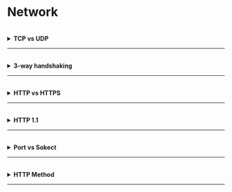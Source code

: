 # Network
<br>

<details>
  <summary><b> TCP vs UDP </b></summary>
<br />

-----------------------
  
  ![다운로드 (2)](https://user-images.githubusercontent.com/67133692/190865035-9da884f4-4bcc-4eed-8e0e-0045a640a7d4.png)
  
  TCP와 UDP는 TCP/IP 모델과 OSI표준 모델의 전송계층에 해당된다.<br>
  전송계층은 송신자와 수신자를 연결하는 통신서비스를 제공하고 IP에 의 해 전달되는 패킷의 오류를 검사하며 재전송 요구 제어등을 담당하는 계층이다. <br>
  TCP와 UDP는 포트 번호를 이용하여 주소를 지정하고, 데이터 오류 검사를 위한 체크섬이 존재하는 공통점이 있다.<br>

  
+ TCP(Transmission Control Protocol)
    + 속도는 느리나 안전성과 신뢰성이 있다.  데이터를 확실하게 주고받고 싶을 때 사용한다.
    + 연결지향형 프로그램이며, 데이터 처리속도를 조절하여 수신자의 버퍼 오버플로우를 방지함(흐름제어)
    + 네트워크 내의 패킷 수가 많이 증가하지 않도록 방지 > 정보의 소통량이 과하면 패킷을 조금씩 전송(혼잡제어)
    + 전송이 양방향으로 동시에 일어날 수 있다(전이중 방식) /  각 연결이 2개의 종단점을 가지고있다(점대점 방식)
    + 전이중, 점대점방식으로 데이터 전송방식이 있으나 멀티태스킹이나 브로드캐스팅은 지원하지 않는다.
    + 일대일 통신을 주로 한다
  
+ IP
    + 동영상 서비스에서 주로 사용되며, 간단한 데이터를 빠른 속도로 저장한다.
    + 데이터를 받던지 안받던지 일방적으로 데이터를 보낸다.
    + 일대일,일대 다 다대다 통신을 지원한다
  
  ![다운로드 (1)](https://user-images.githubusercontent.com/67133692/190865141-97daa0d5-082e-4d44-9e08-298b89cc0c8d.jpeg)

  
    

</details>

-----------------------

<br>

<details>
  <summary><b> 3-way handshaking </b></summary>
<br />

-----------------------
  
3-way handshaking는 TCP/IP 프로토콜을 이용해서 통신을 하는 응용프로그램이 <br/>
데이터를 전송하기 전 정확한 전송을 보장하기 위해 상대방 컴퓨터와 사전에 세션을 수립하는 과정을 의미한다.<br/>

  
    

</details>

-----------------------

<br>

<details>
  <summary><b> HTTP vs HTTPS </b></summary>
<br />

-----------------------

+ HTTP
  + HTTP는 서버/클라이언트 모델을 따라 데이터를 주고 받기 위한 프로토콜이다.
  + 즉, HTTP는 인터넷에서 하이퍼텍스트를 교환하기 위한 통신 규약으로, 80포트를 사용하고 있다.
  + HTTP서버는 80포트에서 요청을 기다리고, 클라이언트는 80포트로 요청을 보낸다.
  + HTTP는 암호화가 되지 않는 평문 데이터를 전송하는 프로토콜이기 때문에 제3자가 정보를 조회할 수 있다.

+ HTTPS
  + HTTPS는 HTTP에 데이터 암호화가 추가된 프로토콜이다.
  + HTTPS는 HTTP와 다르게 443번 포트를 사용하며, 네트워크상에서 제3자가 정보를 볼 수 없도록 암호화를 지원한다

</details>

-----------------------

<br>

<details>
  <summary><b> HTTP 1.1 </b></summary>
<br />

-----------------------

  + 커넥션 유지 (Persistent Connection)
  + 호스트 헤더 (Host Header)
  + 강력한 인증 절차 (Improved Authentication Procedure)

</details>

-----------------------

<br>

<details>
  <summary><b> Port vs Sokect </b></summary>
<br />

-----------------------

+ Port
  + 네트워크를 통해 데이터를 주고받는 프로세스를 식별하기 위해 호스트 내부적으로 프로세스가 할당받는 고유한 값
  + 하나의 IP 주소 내에 개별적으로 부여된 통신 프로세스
  
+ Sokect
  + 네트워크상에서 동작하는 프로그램 간 통신의 종착점(EndPoint)
  + 두 시스템 사이의 네트워크 연결을 나타내는 객체
  + 소켓을 열기 위해선 호스트에 할당된 IP, 포트 번호, 프로토콜이 필요하다.
  + 위 세가지로 소켓을 정의할 수 있ㄴ지만 유일하게 식별하지는 않는다.
  + 보내고 받는 쪽 모두 소켓을 열어야 한다.
  + 하나의 프로세스가 같은 포트를 갖고 여러 개의 소켓을 열 수 있다.


</details>

-----------------------

<br>

<details>
  <summary><b> HTTP Method </b></summary>
<br />

-----------------------

+ GET
  + 조회, 리소스 요청
  
+ POST
  + 요청된 데이터 처리
  + 자원 생성

+ PUT
  + 요청된 자원이 없으면 생성
  + 요청된 자원을 새 것으로 전체 갱신
  
+ PATCH
  + 자원의 일부분만 수정
  
+ DELETE
  + 요청된 자원 삭제
  
</details>

-----------------------
